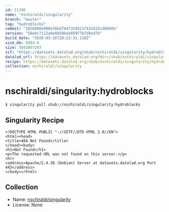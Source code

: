 ```yaml
---
id: 11396
name: "nschiraldi/singularity"
branch: "master"
tag: "hydroblocks"
commit: "102b906e800e36bdfb47319421f431d15cd0640a"
version: "58e9c7112a6e8b50beb859f7b7dbed78"
build_date: "2020-03-16T20:22:31.118Z"
size_mb: 6884.0
size: 3043807263
sif: "https://datasets.datalad.org/shub/nschiraldi/singularity/hydroblocks/2020-03-16-102b906e-58e9c711/58e9c7112a6e8b50beb859f7b7dbed78.sif"
datalad_url: https://datasets.datalad.org?dir=/shub/nschiraldi/singularity/hydroblocks/2020-03-16-102b906e-58e9c711/
recipe: https://datasets.datalad.org/shub/nschiraldi/singularity/hydroblocks/2020-03-16-102b906e-58e9c711/Singularity
collection: nschiraldi/singularity
---
```


# nschiraldi/singularity:hydroblocks

```bash
$ singularity pull shub://nschiraldi/singularity:hydroblocks
```

## Singularity Recipe

```singularity
<!DOCTYPE HTML PUBLIC "-//IETF//DTD HTML 2.0//EN">
<html><head>
<title>404 Not Found</title>
</head><body>
<h1>Not Found</h1>
<p>The requested URL was not found on this server.</p>
<hr>
<address>Apache/2.4.38 (Debian) Server at datasets.datalad.org Port 443</address>
</body></html>
```

## Collection

 - Name: [nschiraldi/singularity](https://github.com/nschiraldi/singularity)
 - License: None


